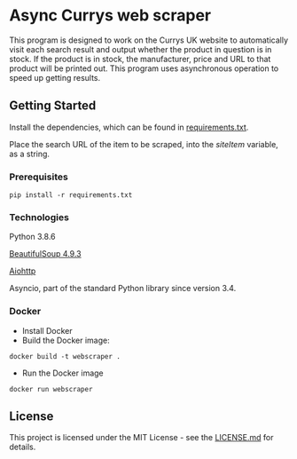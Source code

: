 # Async Currys web scraper
This program is designed to work on the Currys UK website to automatically visit each search result and output whether the product in question is in stock. If the product is in stock, the manufacturer, price and URL to that product will be printed out. This program uses asynchronous operation to speed up getting results.

## Getting Started
Install the dependencies, which can be found in [requirements.txt](../main/requirements.txt).

Place the search URL of the item to be scraped, into the _siteItem_ variable, as a string.

### Prerequisites
```pip install -r requirements.txt```

### Technologies
Python 3.8.6

[BeautifulSoup 4.9.3](https://pypi.org/project/beautifulsoup4/)

[Aiohttp](https://pypi.org/project/aiohttp/)

Asyncio, part of the standard Python library since version 3.4.

### Docker
* Install Docker 
* Build the Docker image:

`docker build -t webscraper .`

* Run the Docker image

`docker run webscraper`

## License
This project is licensed under the MIT License - see the [LICENSE.md](../main/LICENSE) for details.
